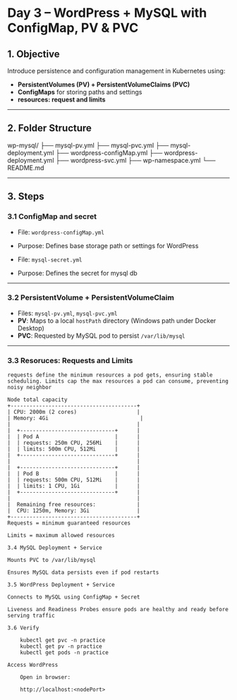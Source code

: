 # Day 3 – WordPress + MySQL with ConfigMap, PV & PVC

## 1. Objective

Introduce persistence and configuration management in Kubernetes using:

- **PersistentVolumes (PV) + PersistentVolumeClaims (PVC)**
- **ConfigMaps** for storing paths and settings
- **resources: request and limits** 

---

## 2. Folder Structure

wp-mysql/
├── mysql-pv.yml
├── mysql-pvc.yml
├── mysql-deployment.yml
├── wordpress-configMap.yml
├── wordpress-deployment.yml
├── wordpress-svc.yml
├── wp-namespace.yml
└── README.md

---

## 3. Steps

### 3.1 ConfigMap and secret

- File: `wordpress-configMap.yml`  
- Purpose: Defines base storage path or settings for WordPress

- File: `mysql-secret.yml`  
- Purpose: Defines the secret for mysql db

---

### 3.2 PersistentVolume + PersistentVolumeClaim

- Files: `mysql-pv.yml`, `mysql-pvc.yml`  
- **PV**: Maps to a local `hostPath` directory (Windows path under Docker Desktop)  
- **PVC**: Requested by MySQL pod to persist `/var/lib/mysql`

---

### 3.3 Resoruces: Requests and Limits
    requests define the minimum resources a pod gets, ensuring stable scheduling. Limits cap the max resources a pod can consume, preventing noisy neighbor

```text
Node total capacity
+----------------------------------------+
| CPU: 2000m (2 cores)                   |
| Memory: 4Gi                             |
|                                        |
|  +------------------------------+      |
|  | Pod A                        |      |
|  | requests: 250m CPU, 256Mi    |      |
|  | limits: 500m CPU, 512Mi      |      |
|  +------------------------------+      |
|                                        |
|  +------------------------------+      |
|  | Pod B                        |      |
|  | requests: 500m CPU, 512Mi    |      |
|  | limits: 1 CPU, 1Gi           |      |
|  +------------------------------+      |
|                                        |
|  Remaining free resources:             |
|  CPU: 1250m, Memory: 3Gi               |
+----------------------------------------+
Requests = minimum guaranteed resources

Limits = maximum allowed resources

3.4 MySQL Deployment + Service

Mounts PVC to /var/lib/mysql

Ensures MySQL data persists even if pod restarts

3.5 WordPress Deployment + Service

Connects to MySQL using ConfigMap + Secret

Liveness and Readiness Probes ensure pods are healthy and ready before serving traffic

3.6 Verify

    kubectl get pvc -n practice
    kubectl get pv -n practice
    kubectl get pods -n practice

Access WordPress

    Open in browser:

    http://localhost:<nodePort>
